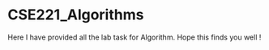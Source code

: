# CSE221_Algorithms
Here I have provided all the lab task for Algorithm. Hope this finds you well !
